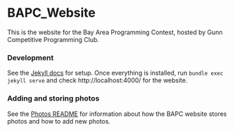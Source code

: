 # BAPC_Website

This is the website for the Bay Area Programming Contest, hosted by Gunn Competitive Programming Club.

### Development
See the [Jekyll docs](https://jekyllrb.com/docs/step-by-step/01-setup/) for setup.
Once everything is installed, run `bundle exec jekyll serve` and check http://localhost:4000/ for the website.

### Adding and storing photos
See the [Photos README](/Photos/README.md) for information about how the BAPC website stores photos and how to add new photos.

